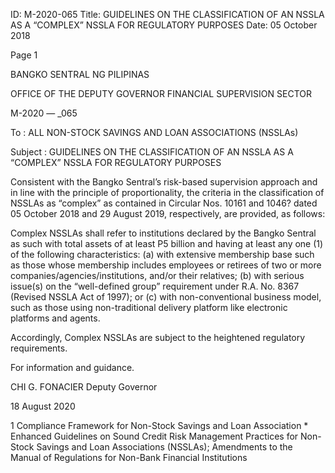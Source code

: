 ID: M-2020-065
Title: GUIDELINES ON THE CLASSIFICATION OF AN NSSLA AS A “COMPLEX” NSSLA FOR REGULATORY PURPOSES
Date: 05 October 2018

Page 1

BANGKO SENTRAL NG PILIPINAS

OFFICE OF THE DEPUTY GOVERNOR FINANCIAL SUPERVISION SECTOR

M-2020 — _065

To : ALL NON-STOCK SAVINGS AND LOAN ASSOCIATIONS (NSSLAs)

Subject : GUIDELINES ON THE CLASSIFICATION OF AN NSSLA AS A “COMPLEX” NSSLA FOR REGULATORY PURPOSES

Consistent with the Bangko Sentral’s risk-based supervision approach and in line with the principle of proportionality, the criteria in the classification of NSSLAs as “complex” as contained in Circular Nos. 10161 and 1046? dated 05 October 2018 and 29 August 2019, respectively, are provided, as follows:

Complex NSSLAs shall refer to institutions declared by the Bangko Sentral as such with total assets of at least P5 billion and having at least any one (1) of the following characteristics: (a) with extensive membership base such as those whose membership includes employees or retirees of two or more companies/agencies/institutions, and/or their relatives; (b) with serious issue(s) on the “well-defined group” requirement under R.A. No. 8367 (Revised NSSLA Act of 1997); or (c) with non-conventional business model, such as those using non-traditional delivery platform like electronic platforms and agents.

Accordingly, Complex NSSLAs are subject to the heightened regulatory requirements.

For information and guidance.

CHI G. FONACIER Deputy Governor

18 August 2020

1 Compliance Framework for Non-Stock Savings and Loan Association * Enhanced Guidelines on Sound Credit Risk Management Practices for Non-Stock Savings and Loan Associations (NSSLAs); Amendments to the Manual of Regulations for Non-Bank Financial Institutions